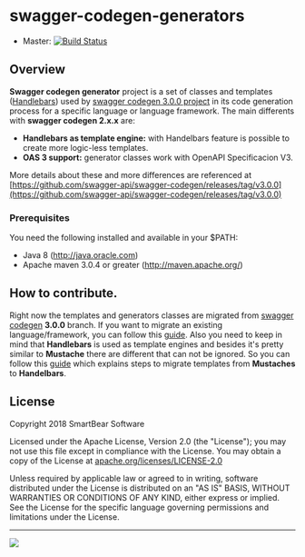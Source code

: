 # swagger-codegen-generators

- Master: [![Build Status](https://img.shields.io/jenkins/s/https/jenkins.swagger.io/view/OSS%20-%20Java/job/oss-swagger-codegen-generators-master-java-8.svg)](https://jenkins.swagger.io/view/OSS%20-%20Java/job/oss-swagger-codegen-generators-master-java-8)

## Overview
**Swagger codegen generator** project is a set of classes and templates ([Handlebars](https://jknack.github.io/handlebars.java)) used by [swagger codegen 3.0.0 project](https://github.com/swagger-api/swagger-codegen/tree/3.0.0) in its code generation process for a specific language or language framework. The main differents with **swagger codegen 2.x.x** are:

- **Handlebars as template engine:** with Handelbars feature is possible to create more logic-less templates.
- **OAS 3 support:** generator classes work with OpenAPI Specificacion V3.

More details about these and more differences are referenced at [https://github.com/swagger-api/swagger-codegen/releases/tag/v3.0.0](https://github.com/swagger-api/swagger-codegen/releases/tag/v3.0.0)

### Prerequisites
You need the following installed and available in your $PATH:

* Java 8 (http://java.oracle.com)
* Apache maven 3.0.4 or greater (http://maven.apache.org/)

## How to contribute.
Right now the templates and generators classes are migrated from  [swagger codegen](https://github.com/swagger-api/swagger-codegen) **3.0.0** branch. 
If you want to migrate an existing language/framework, you can follow this [guide](https://github.com/swagger-api/swagger-codegen/wiki/Swagger-Codegen-migration-(swagger-codegen-generators-repository)).
Also you need to keep in mind that **Handlebars** is used as template engines and besides it's pretty similar to **Mustache** there are different that can not be ignored. So you can follow this [guide](https://github.com/swagger-api/swagger-codegen/wiki/Swagger-Codegen-migration-from-Mustache-and-Handlebars-templates.) which explains steps to migrate templates from **Mustaches** to **Handelbars**.
 
License
-------
 
Copyright 2018 SmartBear Software

Licensed under the Apache License, Version 2.0 (the "License");
you may not use this file except in compliance with the License.
You may obtain a copy of the License at [apache.org/licenses/LICENSE-2.0](http://www.apache.org/licenses/LICENSE-2.0)

Unless required by applicable law or agreed to in writing, software
distributed under the License is distributed on an "AS IS" BASIS,
WITHOUT WARRANTIES OR CONDITIONS OF ANY KIND, either express or implied.
See the License for the specific language governing permissions and
limitations under the License.
 
---
<img src="http://swagger.io/wp-content/uploads/2016/02/logo.jpg"/>